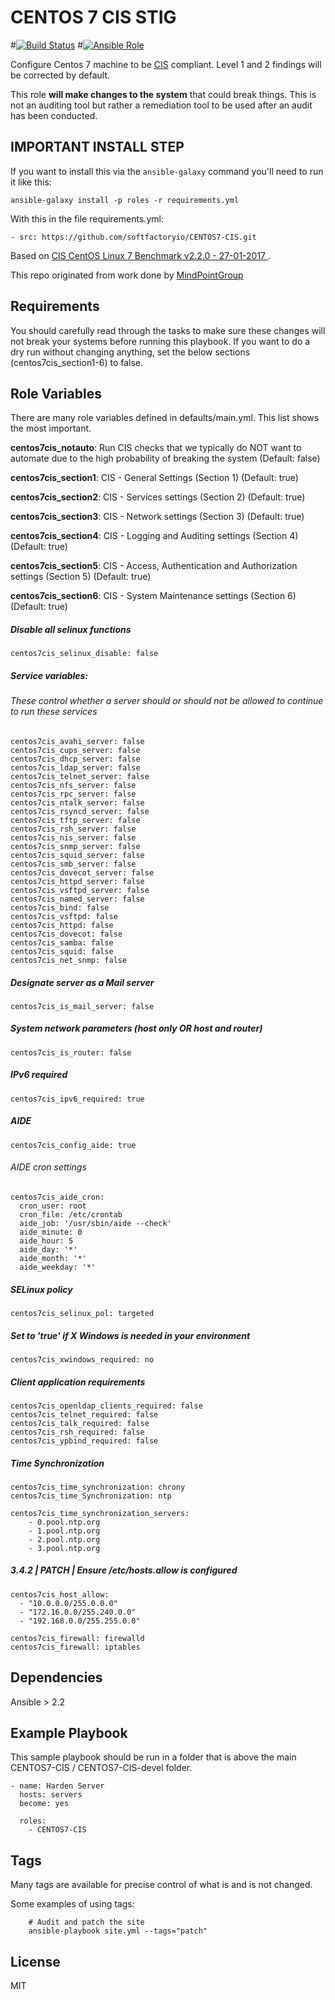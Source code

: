 CENTOS 7 CIS STIG
================

#[![Build Status](https://travis-ci.org/softfactoryio/centos7-CIS.svg?branch=devel)](https://travis-ci.org/SofFactoryio/centos7-CIS)
#[![Ansible Role](https://img.shields.io/ansible/role/16089.svg)](https://galaxy.ansible.com/MindPointGroup/CENTOS7-CIS/)

Configure Centos 7 machine to be [CIS](https://www.cisecurity.org/cis-benchmarks/) compliant. Level 1 and 2 findings will be corrected by default.

This role **will make changes to the system** that could break things. This is not an auditing tool but rather a remediation tool to be used after an audit has been conducted.

## IMPORTANT INSTALL STEP

If you want to install this via the `ansible-galaxy` command you'll need to run it like this:

`ansible-galaxy install -p roles -r requirements.yml`

With this in the file requirements.yml:

```
- src: https://github.com/softfactoryio/CENTOS7-CIS.git
```

Based on [CIS CentOS Linux 7 Benchmark v2.2.0 - 27-01-2017 ](https://www.cisecurity.org/cis-benchmarks/).

This repo originated from work done by [MindPointGroup](https://github.com/MindPointGroup/RHEL7-CIS) 

Requirements
------------

You should carefully read through the tasks to make sure these changes will not break your systems before running this playbook.
If you want to do a dry run without changing anything, set the below sections (centos7cis_section1-6) to false. 

Role Variables
--------------
There are many role variables defined in defaults/main.yml. This list shows the most important.

**centos7cis_notauto**: Run CIS checks that we typically do NOT want to automate due to the high probability of breaking the system (Default: false)

**centos7cis_section1**: CIS - General Settings (Section 1) (Default: true)

**centos7cis_section2**: CIS - Services settings (Section 2) (Default: true)

**centos7cis_section3**: CIS - Network settings (Section 3) (Default: true)

**centos7cis_section4**: CIS - Logging and Auditing settings (Section 4) (Default: true)

**centos7cis_section5**: CIS - Access, Authentication and Authorization settings (Section 5) (Default: true)

**centos7cis_section6**: CIS - System Maintenance settings (Section 6) (Default: true)  

##### Disable all selinux functions
`centos7cis_selinux_disable: false`

##### Service variables:
###### These control whether a server should or should not be allowed to continue to run these services

```
centos7cis_avahi_server: false  
centos7cis_cups_server: false  
centos7cis_dhcp_server: false  
centos7cis_ldap_server: false  
centos7cis_telnet_server: false  
centos7cis_nfs_server: false  
centos7cis_rpc_server: false  
centos7cis_ntalk_server: false  
centos7cis_rsyncd_server: false  
centos7cis_tftp_server: false  
centos7cis_rsh_server: false  
centos7cis_nis_server: false  
centos7cis_snmp_server: false  
centos7cis_squid_server: false  
centos7cis_smb_server: false  
centos7cis_dovecot_server: false  
centos7cis_httpd_server: false  
centos7cis_vsftpd_server: false  
centos7cis_named_server: false  
centos7cis_bind: false  
centos7cis_vsftpd: false  
centos7cis_httpd: false  
centos7cis_dovecot: false  
centos7cis_samba: false  
centos7cis_squid: false  
centos7cis_net_snmp: false  
```  

##### Designate server as a Mail server
`centos7cis_is_mail_server: false`


##### System network parameters (host only OR host and router)
`centos7cis_is_router: false`  


##### IPv6 required
`centos7cis_ipv6_required: true`  


##### AIDE
`centos7cis_config_aide: true`

###### AIDE cron settings
```
centos7cis_aide_cron:
  cron_user: root
  cron_file: /etc/crontab
  aide_job: '/usr/sbin/aide --check'
  aide_minute: 0
  aide_hour: 5
  aide_day: '*'
  aide_month: '*'
  aide_weekday: '*'  
```

##### SELinux policy
`centos7cis_selinux_pol: targeted` 


##### Set to 'true' if X Windows is needed in your environment
`centos7cis_xwindows_required: no` 


##### Client application requirements
```
centos7cis_openldap_clients_required: false 
centos7cis_telnet_required: false 
centos7cis_talk_required: false  
centos7cis_rsh_required: false 
centos7cis_ypbind_required: false 
```

##### Time Synchronization
```
centos7cis_time_synchronization: chrony
centos7cis_time_Synchronization: ntp

centos7cis_time_synchronization_servers:
    - 0.pool.ntp.org
    - 1.pool.ntp.org
    - 2.pool.ntp.org
    - 3.pool.ntp.org  
```  
  
##### 3.4.2 | PATCH | Ensure /etc/hosts.allow is configured
```
centos7cis_host_allow:
  - "10.0.0.0/255.0.0.0"  
  - "172.16.0.0/255.240.0.0"  
  - "192.168.0.0/255.255.0.0"    
```  

```
centos7cis_firewall: firewalld
centos7cis_firewall: iptables
``` 
  

Dependencies
------------

Ansible > 2.2

Example Playbook
-------------------------

This sample playbook should be run in a folder that is above the main CENTOS7-CIS / CENTOS7-CIS-devel folder.

```
- name: Harden Server
  hosts: servers
  become: yes

  roles:
    - CENTOS7-CIS
```

Tags
----
Many tags are available for precise control of what is and is not changed.

Some examples of using tags:

```
    # Audit and patch the site
    ansible-playbook site.yml --tags="patch"
```

License
-------

MIT
